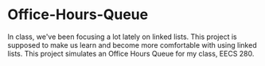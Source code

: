 # Office-Hours-Queue
In class, we've been focusing a lot lately on linked lists. This project is supposed to make us learn and become more comfortable with using linked lists. This project simulates an Office Hours Queue for my class, EECS 280.
